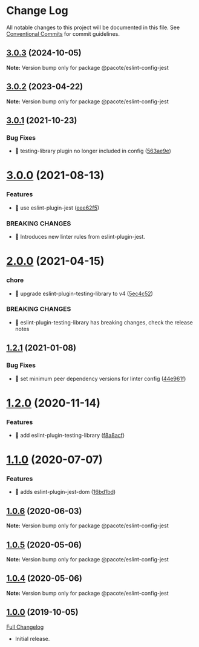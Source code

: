 # Change Log

All notable changes to this project will be documented in this file.
See [Conventional Commits](https://conventionalcommits.org) for commit guidelines.

## [3.0.3](https://github.com/PacoteJS/pacote/compare/@pacote/eslint-config-jest@3.0.2...@pacote/eslint-config-jest@3.0.3) (2024-10-05)

**Note:** Version bump only for package @pacote/eslint-config-jest

## [3.0.2](https://github.com/PacoteJS/pacote/compare/@pacote/eslint-config-jest@3.0.1...@pacote/eslint-config-jest@3.0.2) (2023-04-22)

**Note:** Version bump only for package @pacote/eslint-config-jest

## [3.0.1](https://github.com/PacoteJS/pacote/compare/@pacote/eslint-config-jest@3.0.0...@pacote/eslint-config-jest@3.0.1) (2021-10-23)

### Bug Fixes

- 🐛 testing-library plugin no longer included in config ([563ae9e](https://github.com/PacoteJS/pacote/commit/563ae9ea5eb6222488762668ef3e9a0873e90ae5))

# [3.0.0](https://github.com/PacoteJS/pacote/compare/@pacote/eslint-config-jest@2.0.0...@pacote/eslint-config-jest@3.0.0) (2021-08-13)

### Features

- 🎸 use eslint-plugin-jest ([eee62f5](https://github.com/PacoteJS/pacote/commit/eee62f5db4baef0e3f38128ed52c2205950b0e3b))

### BREAKING CHANGES

- 🧨 Introduces new linter rules from eslint-plugin-jest.

# [2.0.0](https://github.com/PacoteJS/pacote/compare/@pacote/eslint-config-jest@1.2.1...@pacote/eslint-config-jest@2.0.0) (2021-04-15)

### chore

- 🤖 upgrade eslint-plugin-testing-library to v4 ([5ec4c52](https://github.com/PacoteJS/pacote/commit/5ec4c5269bf3dd1e5bbbed34c46f2d76c8dd9f7f))

### BREAKING CHANGES

- 🧨 eslint-plugin-testing-library has breaking changes, check the release
  notes

## [1.2.1](https://github.com/PacoteJS/pacote/compare/@pacote/eslint-config-jest@1.2.0...@pacote/eslint-config-jest@1.2.1) (2021-01-08)

### Bug Fixes

- 🐛 set minimum peer dependency versions for linter config ([44e961f](https://github.com/PacoteJS/pacote/commit/44e961f138ce2f1a02dfebb03279ee3ad13ee805))

# [1.2.0](https://github.com/PacoteJS/pacote/compare/@pacote/eslint-config-jest@1.1.0...@pacote/eslint-config-jest@1.2.0) (2020-11-14)

### Features

- 🎸 add eslint-plugin-testing-library ([f8a8acf](https://github.com/PacoteJS/pacote/commit/f8a8acf8bd4a76b64a807319f5e78c9fea74926c))

# [1.1.0](https://github.com/PacoteJS/pacote/compare/@pacote/eslint-config-jest@1.0.6...@pacote/eslint-config-jest@1.1.0) (2020-07-07)

### Features

- 🎸 adds eslint-plugin-jest-dom ([16bd1bd](https://github.com/PacoteJS/pacote/commit/16bd1bdda3c72121511376ff0e2456ebde7a8335))

## [1.0.6](https://github.com/PacoteJS/pacote/compare/@pacote/eslint-config-jest@1.0.5...@pacote/eslint-config-jest@1.0.6) (2020-06-03)

**Note:** Version bump only for package @pacote/eslint-config-jest

## [1.0.5](https://github.com/PacoteJS/pacote/compare/@pacote/eslint-config-jest@1.0.3...@pacote/eslint-config-jest@1.0.5) (2020-05-06)

**Note:** Version bump only for package @pacote/eslint-config-jest

## [1.0.4](https://github.com/PacoteJS/pacote/compare/@pacote/eslint-config-jest@1.0.3...@pacote/eslint-config-jest@1.0.4) (2020-05-06)

**Note:** Version bump only for package @pacote/eslint-config-jest

## [1.0.0](https://github.com/PacoteJS/pacote/tree/@pacote/eslint-config-jest/1.0.0) (2019-10-05)

[Full Changelog](https://github.com/PacoteJS/pacote/compare/@pacote/eslint-config-jest@1.0.0...@pacote/eslint-config-jest@1.0.0)

- Initial release.
